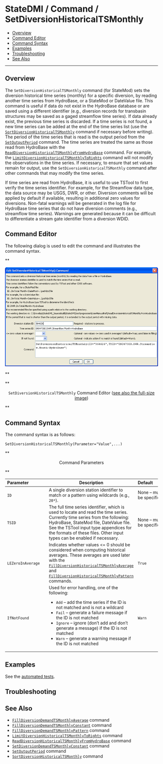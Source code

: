 # StateDMI / Command / SetDiversionHistoricalTSMonthly #

* [Overview](#overview)
* [Command Editor](#command-editor)
* [Command Syntax](#command-syntax)
* [Examples](#examples)
* [Troubleshooting](#troubleshooting)
* [See Also](#see-also)

-------------------------

## Overview ##

The `SetDiversionHistoricalTSMonthly` command (for StateMod)
sets the diversion historical time series (monthly) for a specific diversion, by reading another time series from HydroBase,
or a StateMod or DateValue file.
This command is useful if data do not exist in the HydroBase database or are saved using a different identifier
(e.g., diversion records for transbasin structures may be saved as a gaged streamflow time series).
If data already exist, the previous time series is discarded.
If a time series is not found, a new time series can be added at the end of the time series list (use the
[`SortDiversionHistoricalTSMonthly`](../SortDiversionHistoricalTSMonthly/SortDiversionHistoricalTSMonthly.md) command
if necessary before writing).  The period of the time series that is read is the output period from the
[`SetOutputPeriod`](../SetOutputPeriod/SetOutputPeriod.md) command.
The time series are treated the same as those read from HydroBase with the
[`ReadDiversionHistoricalTSMonthlyFromHydroBase`](../ReadDiversionHistoricalTSMonthlyFromHydroBase/ReadDiversionHistoricalTSMonthlyFromHydroBase.md) command.
For example, the
[`LimitDiversionHistoricalTSMonthlyToRights`](../LimitDiversionHistoricalTSMonthlyToRights/LimitDiversionHistoricalTSMonthlyToRights.md) command
will not modify the observations in the time series.
If necessary, to ensure that set values remain for output, use the `SetDiversionHistoricalTSMonthly` command after other commands that may modify the time series.

If time series are read from HydroBase, it is useful to use TSTool to first verify the time series identifier.
For example, for the Streamflow data type, the data source may be USGS, DWR, or other.
Diversion comments will be applied by default if available, resulting in additional zero values for diversions.
Non-fatal warnings will be generated in the log file for HydroBase time series that do not have diversion comments (e.g., streamflow time series).
Warnings are generated because it can be difficult to differentiate a stream gate identifier from a diversion WDID.

## Command Editor ##

The following dialog is used to edit the command and illustrates the command syntax.

**<p style="text-align: center;">
![SetDiversionHistoricalTSMonthly](SetDiversionHistoricalTSMonthly.png)
</p>**

**<p style="text-align: center;">
`SetDiversionHistoricalTSMonthly` Command Editor (<a href="../SetDiversionHistoricalTSMonthly.png">see also the full-size image</a>)
</p>**

## Command Syntax ##

The command syntax is as follows:

```text
SetDiversionHistoricalTSMonthly(Parameter="Value",...)
```
**<p style="text-align: center;">
Command Parameters
</p>**

| **Parameter**&nbsp;&nbsp;&nbsp;&nbsp;&nbsp;&nbsp;&nbsp;&nbsp;&nbsp;&nbsp;&nbsp;&nbsp;&nbsp;&nbsp; | **Description** | **Default**&nbsp;&nbsp;&nbsp;&nbsp;&nbsp;&nbsp;&nbsp;&nbsp;&nbsp;&nbsp; |
| --------------|-----------------|----------------- |
| `ID` | A single diversion station identifier to match or a pattern using wildcards (e.g., `20*`). | None – must be specified. |
| `TSID` | The full time series identifier, which is used to locate and read the time series.  Currently time series from the following:  HydroBase, StateMod file, DateValue file.  See the TSTool input type appendices for the formats of these files.  Other input types can be enabled if necessary. | None – must be specified. |
| `LEZeroInAverage` | Indicates whether values <= 0 should be considered when computing historical averages.  These averages are used later with the [`FillDiversionHistoricalTSMonthlyAverage`](../FillDiversionHistoricalTSMonthlyAverage/FillDiversionHistoricalTSMonthlyAverage.md) and [`FillDiversionHistoricalTSMonthlyPattern`](../FillDiversionHistoricalTSMonthlyPattern/FillDiversionHistoricalTSMonthlyPattern.md) commands. | `True` |
| `IfNotFound` | Used for error handling, one of the following:<ul><li>`Add` – add the time series if the ID is not matched and is not a wildcard</li><li>`Fail` – generate a failure message if the ID is not matched</li><li>`Ignore` – ignore (don’t add and don’t generate a message) if the ID is not matched</li><li>`Warn` – generate a warning message if the ID is not matched</li></ul> | `Warn` |

## Examples ##

See the [automated tests](https://github.com/OpenCDSS/cdss-app-statedmi-test/tree/master/test/regression/commands/SetDiversionHistoricalTSMonthly).

## Troubleshooting ##

## See Also ##

* [`FillDiversionDemandTSMonthlyAverage`](../FillDiversionDemandTSMonthlyAverage/FillDiversionDemandTSMonthlyAverage.md) command
* [`FillDiversionDemandTSMonthlyConstant`](../FillDiversionDemandTSMonthlyConstant/FillDiversionDemandTSMonthlyConstant.md) command
* [`FillDiversionDemandTSMonthlyPattern`](../FillDiversionDemandTSMonthlyPattern/FillDiversionDemandTSMonthlyPattern.md) command
* [`LimitDiversionHistoricalTSMonthlyToRights`](../LimitDiversionHistoricalTSMonthlyToRights/LimitDiversionHistoricalTSMonthlyToRights.md) command
* [`ReadDiversionHistoricalTSMonthlyFromHydroBase`](../ReadDiversionHistoricalTSMonthlyFromHydroBase/ReadDiversionHistoricalTSMonthlyFromHydroBase.md) command
* [`SetDiversionDemandTSMonthlyConstant`](../SetDiversionDemandTSMonthlyConstant/SetDiversionDemandTSMonthlyConstant.md) command
* [`SetOutputPeriod`](../SetOutputPeriod/SetOutputPeriod.md) command
* [`SortDiversionHistoricalTSMonthly`](../SortDiversionHistoricalTSMonthly/SortDiversionHistoricalTSMonthly.md) command
